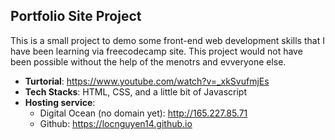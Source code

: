 ## Portfolio Site Project
This is a small project to demo some front-end web development skills that I have been learning via freecodecamp site. This project would not have been possible without the help of the menotrs and evveryone else.

- **Turtorial**: https://www.youtube.com/watch?v=_xkSvufmjEs
- **Tech Stacks**: HTML, CSS, and a little bit of Javascript
- **Hosting service**:  
    - Digital Ocean (no domain yet): http://165.227.85.71
    - Github: https://locnguyen14.github.io 
